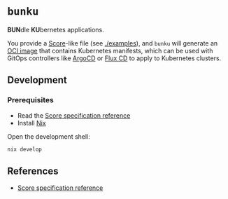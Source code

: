 # `bunku`

**BUN**dle **KU**bernetes applications.

You provide a [Score](https://docs.score.dev)-like file (see
[./examples](./examples)), and `bunku` will generate an [OCI
image](https://github.com/opencontainers/image-spec/blob/main/spec.md) that
contains Kubernetes manifests, which can be used with GitOps controllers like
[ArgoCD](https://argo-cd.readthedocs.io) or [Flux CD](https://fluxcd.io/) to
apply to Kubernetes clusters.

## Development

### Prerequisites

- Read the [Score specification reference](https://docs.score.dev/docs/score-specification/score-spec-reference)
- Install [Nix](https://nixos.org/download)

Open the development shell:

```sh
nix develop
```

## References

- [Score specification reference](https://docs.score.dev/docs/score-specification/score-spec-reference)
